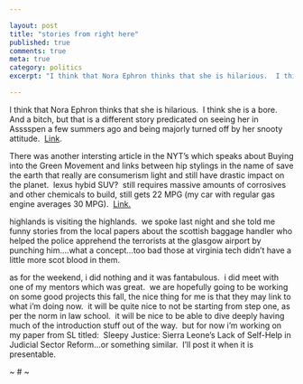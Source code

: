 ```yaml
---

layout: post
title: "stories from right here"
published: true
comments: true
meta: true
category: politics
excerpt: "I think that Nora Ephron thinks that she is hilarious.  I think she is a bore.  And a bitch, but that is a different story predicated on seeing her in Asssspen a few summers ago and being majorly turned off by her snooty attitude.  [Link][1]."

---
```


I think that Nora Ephron thinks that she is hilarious.  I think she is a bore.  And a bitch, but that is a different story predicated on seeing her in Asssspen a few summers ago and being majorly turned off by her snooty attitude.  [Link][1].

 [1]: http://www.nytimes.com/2007/07/01/opinion/01ephron.html?em&ex=1183608000&en=d78d8e63a86f389d&ei=5087 "The Six Stages of E-Mail - New York Times"

There was another intersting article in the NYT’s which speaks about Buying into the Green Movement and links between hip stylings in the name of save the earth that really are consumerism light and still have drastic impact on the planet.  lexus hybid SUV?  still requires massive amounts of corrosives and other chemicals to build, still gets 22 MPG (my car with regular gas engine averages 30 MPG).  [Link.][2]

 [2]: http://www.nytimes.com/2007/07/01/fashion/01green.html?em&ex=1183608000&en=7374899c96860ba1&ei=5087

highlands is visiting the highlands.  we spoke last night and she told me funny stories from the local papers about the scottish baggage handler who helped the police apprehend the terrorists at the glasgow airport by punching him….what a concept…too bad those at virginia tech didn’t have a little more scot blood in them.

as for the weekend, i did nothing and it was fantabulous.  i did meet with one of my mentors which was great.  we are hopefully going to be working on some good projects this fall, the nice thing for me is that they may link to what i’m doing now.  it will be quite nice to not be starting from step one, as per the norm in law school.  it will be nice to be able to dive deeply having much of the introduction stuff out of the way.  but for now i’m working on my paper from SL titled:  Sleepy Justice: Sierra Leone’s Lack of Self-Help in Judicial Sector Reform…or something similar.  I’ll post it when it is presentable.

~ # ~